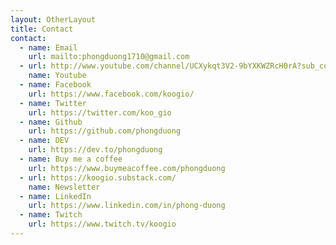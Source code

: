 ```yaml
---
layout: OtherLayout
title: Contact
contact:
  - name: Email
    url: mailto:phongduong1710@gmail.com
  - url: http://www.youtube.com/channel/UCXykqt3V2-9bYXKWZRcH0rA?sub_confirmation=1
    name: Youtube
  - name: Facebook
    url: https://www.facebook.com/koogio/
  - name: Twitter
    url: https://twitter.com/koo_gio
  - name: Github
    url: https://github.com/phongduong
  - name: DEV
    url: https://dev.to/phongduong
  - name: Buy me a coffee
    url: https://www.buymeacoffee.com/phongduong
  - url: https://koogio.substack.com/
    name: Newsletter
  - name: LinkedIn
    url: https://www.linkedin.com/in/phong-duong
  - name: Twitch
    url: https://www.twitch.tv/koogio
---
```


<pages-Contact />
